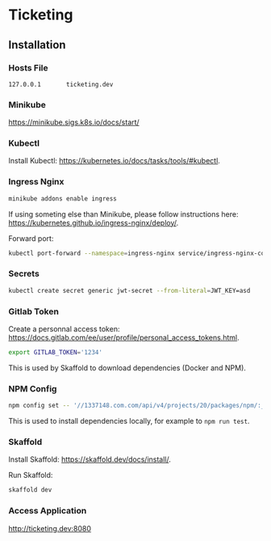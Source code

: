 # Ticketing

## Installation

### Hosts File

```
127.0.0.1       ticketing.dev
```

### Minikube

https://minikube.sigs.k8s.io/docs/start/

### Kubectl

Install Kubectl: https://kubernetes.io/docs/tasks/tools/#kubectl.

### Ingress Nginx

```bash
minikube addons enable ingress
```

If using someting else than Minikube, please follow instructions here: https://kubernetes.github.io/ingress-nginx/deploy/.

Forward port:

```bash
kubectl port-forward --namespace=ingress-nginx service/ingress-nginx-controller 8080:80
```

### Secrets

```bash
kubectl create secret generic jwt-secret --from-literal=JWT_KEY=asd
```

### Gitlab Token

Create a personnal access token: https://docs.gitlab.com/ee/user/profile/personal_access_tokens.html.

```bash
export GITLAB_TOKEN='1234'
```

This is used by Skaffold to download dependencies (Docker and NPM).

### NPM Config

```bash
npm config set -- '//1337148.com.com/api/v4/projects/20/packages/npm/:_authToken' "<gitlab token>"
```

This is used to install dependencies locally, for example to `npm run test`.

### Skaffold

Install Skaffold: https://skaffold.dev/docs/install/.

Run Skaffold:

```bash
skaffold dev
```

### Access Application

http://ticketing.dev:8080
